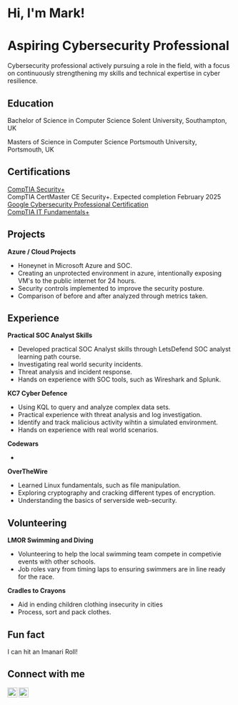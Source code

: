 <h1>Hi, I'm Mark!</h1> 
<h1> Aspiring Cybersecurity Professional</h1>
Cybersecurity professional actively pursuing a role in the field, with a focus on continuously strengthening my skills and technical expertise in cyber resilience.

<h2>Education</h2>

Bachelor of Science in Computer Science
Solent University, Southampton, UK

Masters of Science in Computer Science
Portsmouth University, Portsmouth, UK

<h2>Certifications</h2>
<a href="https://www.credly.com/badges/e900bcc2-1d03-4d40-8317-d1600c16f143/public_url">CompTIA Security+</a> <br> 
CompTIA CertMaster CE Security+. Expected completion February 2025<br>
<a href="https://www.credly.com/badges/0124c198-11af-4502-bee6-e4c679cc02bd/public_url">Google Cybersecurity Professional Certification</a><br>
<a href="https://www.credly.com/badges/887f80c5-b69c-4662-b7f2-9a8fb4454b64/public_url">CompTIA IT Fundamentals+<br></a>


<h2>Projects</h2>
<b>Azure / Cloud Projects</b>
<ul>
  <li>Honeynet in Microsoft Azure and SOC.</li>
  <li>Creating an unprotected environment in azure, intentionally exposing VM's to the public internet for 24 hours.</li>
  <li>Security controls implemented to improve the security posture.</li>
  <li>Comparison of before and after analyzed through metrics taken.</li>
</ul>

<h2>Experience</h2>
<b>Practical SOC Analyst Skills</b><br>
<ul>
  <li>Developed practical SOC Analyst skills through LetsDefend SOC analyst learning path course.</li>
  <li>Investigating real world security incidents.</li>
  <li>Threat analysis and incident response.</li>
  <li>Hands on experience with SOC tools, such as Wireshark and Splunk.</li>
</ul>  

<b>KC7 Cyber Defence</b>
<ul>
  <li>Using KQL to query and analyze complex data sets.</li>
  <li>Practical experience with threat analysis and log investigation.</li>
  <li>Identify and track malicious activity wihtin a simulated environment.</li>
  <li>Hands on experience with real world scenarios.</li>
</ul>
<b>Codewars</b>
<ul>
  <li></li>
</ul>
<b>OverTheWire</b>
<ul>
  <li>Learned Linux fundamentals, such as file manipulation.</li>
  <li>Exploring cryptography and cracking different types of encryption.</li>
  <li>Understanding the basics of serverside web-security.</li>
</ul>

<h2>Volunteering</h2>
<b>LMOR Swimming and Diving</b>
<ul>
  <li>Volunteering to help the local swimming team compete in competivie events with other schools.</li>
  <li>Job roles vary from timing laps to ensuring swimmers are in line ready for the race.</li>
</ul>
<b>Cradles to Crayons</b>
<ul>
  <li>Aid in ending children clothing insecurity in cities</li>
  <li>Process, sort and pack clothes.</li>
</ul>

<h2>Fun fact </h2>
I can hit an Imanari Roll! 

<h2>Connect with me</h2>

[<img align="left" alt="GarKenNg | LinkedIn" width="22px" src="https://cdn.jsdelivr.net/npm/simple-icons@v3/icons/linkedin.svg" />][linkedin]
[<img align="left" alt="GarKenNg | GitHub" width="22px" src="https://cdn.jsdelivr.net/npm/simple-icons@v3/icons/github.svg" />][github]

[linkedin]: https://www.linkedin.com/in/gar-ken-ng-90427a241/
[github]: https://github.com/garkenng/

